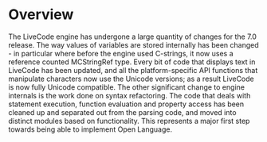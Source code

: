 # Overview

The LiveCode engine has undergone a large quantity of changes for the 7.0 release. The way values of variables are stored internally has been changed - in particular where before the engine used C-strings, it now uses a reference counted MCStringRef type. Every bit of code that displays text in LiveCode has been updated, and all the platform-specific API functions that manipulate characters now use the Unicode versions; as a result LiveCode is now fully Unicode compatible.
The other significant change to engine internals is the work done on syntax refactoring. The code that deals with statement execution, function evaluation and property access has been cleaned up and separated out from the parsing code, and moved into distinct modules based on functionality. This represents a major first step towards being able to implement Open Language.